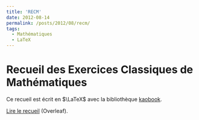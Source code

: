 ```yaml
---
title: 'RECM'
date: 2012-08-14
permalink: /posts/2012/08/recm/
tags:
  - Mathématiques
  - LaTeX
---
```


# Recueil des Exercices Classiques de Mathématiques

Ce recueil est écrit en $\LaTeX$ avec la bibliothèque [kaobook](https://github.com/fmarotta/kaobook). 

[Lire le recueil](https://www.overleaf.com/read/ydhnzxprjkqb) (Overleaf).